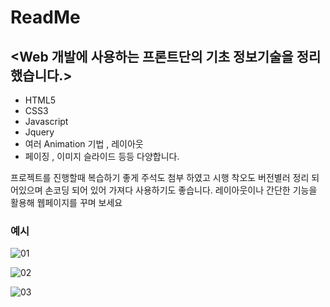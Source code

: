 # ReadMe
## <Web 개발에 사용하는 프론트단의 기초 정보기술을 정리했습니다.>
- HTML5
- CSS3 
- Javascript
- Jquery
- 여러 Animation 기법 , 레이아웃
- 페이징 , 이미지 슬라이드 등등 다양합니다.

프로젝트를 진행할때 복습하기 좋게 주석도 첨부 하였고 시행 착오도 버전별러 정리 되어있으며 손코딩 되어 있어 가져다 사용하기도 좋습니다.
레이아웃이나 간단한 기능을 활용해 웹페이지를 꾸며 보세요

### 예시
![01](https://user-images.githubusercontent.com/65941320/100404374-90f9ec80-30a4-11eb-9b8f-55b4003aa74a.png)

![02](https://user-images.githubusercontent.com/65941320/100404377-92c3b000-30a4-11eb-9d42-452bd194923d.png)

![03](https://user-images.githubusercontent.com/65941320/100404378-935c4680-30a4-11eb-8bbf-ba6589e6387f.png)
